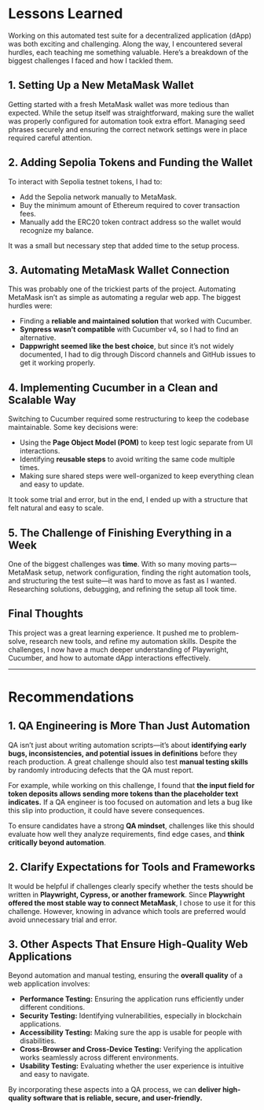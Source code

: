 # Lessons Learned

Working on this automated test suite for a decentralized application (dApp) was both exciting and challenging. Along the way, I encountered several hurdles, each teaching me something valuable. Here’s a breakdown of the biggest challenges I faced and how I tackled them.

## 1. Setting Up a New MetaMask Wallet

Getting started with a fresh MetaMask wallet was more tedious than expected. While the setup itself was straightforward, making sure the wallet was properly configured for automation took extra effort. Managing seed phrases securely and ensuring the correct network settings were in place required careful attention.

## 2. Adding Sepolia Tokens and Funding the Wallet

To interact with Sepolia testnet tokens, I had to:

- Add the Sepolia network manually to MetaMask.
- Buy the minimum amount of Ethereum required to cover transaction fees.
- Manually add the ERC20 token contract address so the wallet would recognize my balance.

It was a small but necessary step that added time to the setup process.

## 3. Automating MetaMask Wallet Connection

This was probably one of the trickiest parts of the project. Automating MetaMask isn’t as simple as automating a regular web app. The biggest hurdles were:

- Finding a **reliable and maintained solution** that worked with Cucumber.
- **Synpress wasn’t compatible** with Cucumber v4, so I had to find an alternative.
- **Dappwright seemed like the best choice**, but since it’s not widely documented, I had to dig through Discord channels and GitHub issues to get it working properly.

## 4. Implementing Cucumber in a Clean and Scalable Way

Switching to Cucumber required some restructuring to keep the codebase maintainable. Some key decisions were:

- Using the **Page Object Model (POM)** to keep test logic separate from UI interactions.
- Identifying **reusable steps** to avoid writing the same code multiple times.
- Making sure shared steps were well-organized to keep everything clean and easy to update.

It took some trial and error, but in the end, I ended up with a structure that felt natural and easy to scale.

## 5. The Challenge of Finishing Everything in a Week

One of the biggest challenges was **time**. With so many moving parts—MetaMask setup, network configuration, finding the right automation tools, and structuring the test suite—it was hard to move as fast as I wanted. Researching solutions, debugging, and refining the setup all took time.

## **Final Thoughts**

This project was a great learning experience. It pushed me to problem-solve, research new tools, and refine my automation skills. Despite the challenges, I now have a much deeper understanding of Playwright, Cucumber, and how to automate dApp interactions effectively.

---

# Recommendations

## 1. QA Engineering is More Than Just Automation

QA isn’t just about writing automation scripts—it’s about **identifying early bugs, inconsistencies, and potential issues in definitions** before they reach production. A great challenge should also test **manual testing skills** by randomly introducing defects that the QA must report.

For example, while working on this challenge, I found that **the input field for token deposits allows sending more tokens than the placeholder text indicates.** If a QA engineer is too focused on automation and lets a bug like this slip into production, it could have severe consequences.

To ensure candidates have a strong **QA mindset**, challenges like this should evaluate how well they analyze requirements, find edge cases, and **think critically beyond automation**.

## 2. Clarify Expectations for Tools and Frameworks

It would be helpful if challenges clearly specify whether the tests should be written in **Playwright, Cypress, or another framework**. Since **Playwright offered the most stable way to connect MetaMask**, I chose to use it for this challenge. However, knowing in advance which tools are preferred would avoid unnecessary trial and error.

## 3. Other Aspects That Ensure High-Quality Web Applications

Beyond automation and manual testing, ensuring the **overall quality** of a web application involves:

- **Performance Testing:** Ensuring the application runs efficiently under different conditions.
- **Security Testing:** Identifying vulnerabilities, especially in blockchain applications.
- **Accessibility Testing:** Making sure the app is usable for people with disabilities.
- **Cross-Browser and Cross-Device Testing:** Verifying the application works seamlessly across different environments.
- **Usability Testing:** Evaluating whether the user experience is intuitive and easy to navigate.

By incorporating these aspects into a QA process, we can **deliver high-quality software that is reliable, secure, and user-friendly.**

